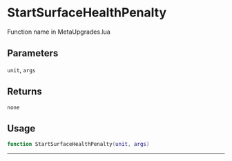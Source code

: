 # StartSurfaceHealthPenalty
Function name in MetaUpgrades.lua
## Parameters
`unit`, `args`
## Returns
`none`
## Usage
```lua
function StartSurfaceHealthPenalty(unit, args)
```
---
